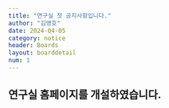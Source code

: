 ```yaml
---
title: "연구실 첫 공지사항입니다."
author: "김영호"
date: 2024-04-05
category: notice
header: Boards
layout: boarddetail
num: 1
---
```


## 연구실 홈페이지를 개설하였습니다.
